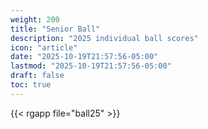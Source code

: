 ```yaml
---
weight: 200
title: "Senior Ball"
description: "2025 individual ball scores"
icon: "article"
date: "2025-10-19T21:57:56-05:00"
lastmod: "2025-10-19T21:57:56-05:00"
draft: false
toc: true
---
```


{{< rgapp file="ball25" >}}